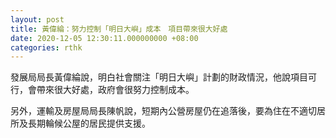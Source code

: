 ```yaml
---
layout: post
title: 黃偉綸：努力控制「明日大嶼」成本　項目帶來很大好處
date: 2020-12-05 12:30:11.000000000 +08:00
categories: rthk
---
```


發展局局長黃偉綸說，明白社會關注「明日大嶼」計劃的財政情況，他說項目可行，會帶來很大好處，政府會很努力控制成本。

另外，運輸及房屋局局長陳帆說，短期內公營房屋仍在追落後，要為住在不適切居所及長期輪候公屋的居民提供支援。
